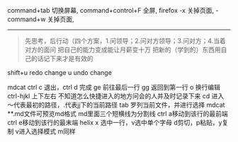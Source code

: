 command+tab 切换屏幕,
command+control+F 全屏,
firefox -x 关掉页面,
        -command+w 关掉页面,

---

>先思考，后行动（四个方案，1.问领导；2.问对方领导；3.问对方；4.当着对方的面问
>把自己的能力变成能让月薪变十万
>把新的（学到的）东西用自己的话记下来才是有效的

shift+u redo change
u undo change

mdcat ctrl c 退出，ctrl d 完成
ge 前往最后一行
gg 返回到第一行
o 换行编辑
ctrl-hjkl 上下左右
不知道怎么快捷进入的地方问会的人并及时记录下来
cd 进入
～代表最初的路径，.代表jj下的当前路径
tab 罗列当前文件，并进行选择
mdcat **.md文件可预览md格式
md里面三个短横线为分割线
ctrl a移动到该行的最前端
ctrl e移动到该行的最末端
helix x 选中一行，v选中单个字母
      d剪切，p粘贴，y复制
v进入选择模式
m同样